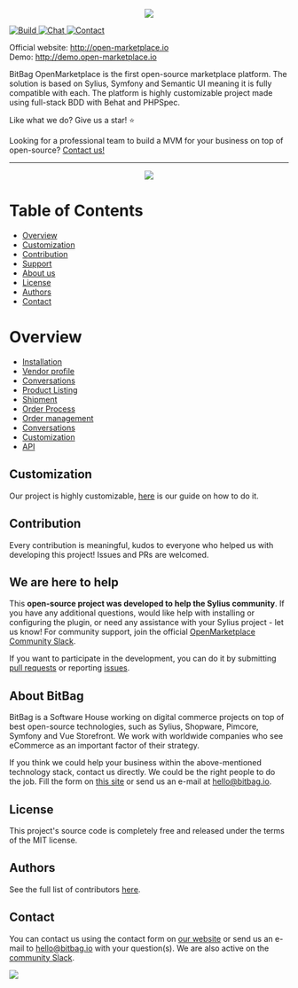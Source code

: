 <p align="center">
    <a href="https://bitbag.io/" target="_blank">
        <img src="doc/images/open-marketplace-logo.png" />
    </a>
</p>

<p>
    <a href="https://github.com/BitBagCommerce/OpenMarketplace/actions">
        <img src="https://img.shields.io/github/actions/workflow/status/BitBagCommerce/OpenMarketplace/build.yml" alt="Build">
    </a>
    <a href="https://join.slack.com/t/openmarketplacegroup/shared_invite/zt-1ks2kfsqe-w_J2uqgTMNEAYQS0xa8Q8Q">
        <img src="https://img.shields.io/badge/chat-on%20slack-e51670.svg" alt="Chat">
    </a>
    <a href="https://bitbag.io/contact-us">
        <img src="https://img.shields.io/badge/support-contact%20author-blue" alt="Contact">
    </a>
</p>

Official website: http://open-marketplace.io </br>
Demo: http://demo.open-marketplace.io

BitBag OpenMarketplace is the first open-source marketplace platform. The solution is based on Sylius, Symfony and Semantic UI meaning it is fully compatible with each. The platform is highly customizable project made using full-stack BDD with Behat and PHPSpec.

Like what we do? Give us a star! ⭐

Looking for a professional team to build a MVM for your business on top of open-source? [Contact us!](https://bitbag.io/contact-us)

---
<p align="center">
    <a href="https://bitbag.io/" target="_blank">
        <img src="doc/images/overview.png" />
    </a>
</p>

# Table of Contents

* [Overview](#overview)
* [Customization](#customization)
* [Contribution](#contribution)
* [Support](#we-are-here-to-help)
* [About us](#about-bitbag)
* [License](#license)
* [Authors](#Authors)
* [Contact](#contact)

# Overview

- [Installation](./doc/installation.md)
- [Vendor profile](./doc/vendor-profile.md)
- [Conversations](./doc/conversations.md)
- [Product Listing](./doc/product_listings.md)
- [Shipment](./doc/manage_shipping_methods.md)
- [Order Process](./doc/order_process.md)
- [Order management](./doc/manage_orders.md)
- [Conversations](./doc/conversations.md)
- [Customization](./doc/how_to_customize.md)
- [API](./doc/api.md)

## Customization

Our project is highly customizable, [here](./doc/how_to_customize.md) is our guide on how to do it.

## Contribution

Every contribution is meaningful, kudos to everyone who helped us with developing this project! Issues and PRs are welcomed.

## We are here to help

This **open-source project was developed to help the Sylius community**. If you have any additional questions, would like help with installing or configuring the plugin, or need any assistance with your Sylius project - let us know! For community support, join the official [OpenMarketplace Community Slack](https://join.slack.com/t/openmarketplacegroup/shared_invite/zt-1vejiwrbn-XZkLwRH5L0s4L9~qfkcP~g).

If you want to participate in the development, you can do it by submitting [pull requests](https://github.com/BitBagCommerce/OpenMarketplace/pulls) or reporting [issues](https://github.com/BitBagCommerce/OpenMarketplace/issues).

## About BitBag

BitBag is a Software House working on digital commerce projects on top of best open-source technologies, such as Sylius, Shopware, Pimcore, Symfony and Vue Storefront. We work with worldwide companies who see eCommerce as an important factor of their strategy.

If you think we could help your business within the above-mentioned technology stack, contact us directly. We could be the right people to do the job. Fill the form on [this site](https://bitbag.io/contact-us/) or send us an e-mail at hello@bitbag.io.

## License

This project's source code is completely free and released under the terms of the MIT license.

## Authors

See the full list of contributors [here](https://github.com/BitBagCommerce/OpenMarketplace/contributors).

## Contact

You can contact us using the contact form on [our website](https://bitbag.io/contact-us/) or send us an e-mail to hello@bitbag.io with your question(s). We are also active on the [community Slack](https://join.slack.com/t/openmarketplacegroup/shared_invite/zt-1ij1t41wx-HfAR6~URm3OAcqm0jc423Q).

[![](https://bitbag.io/wp-content/uploads/2021/08/badges-bitbag.png)](https://bitbag.io/contact-us/)
